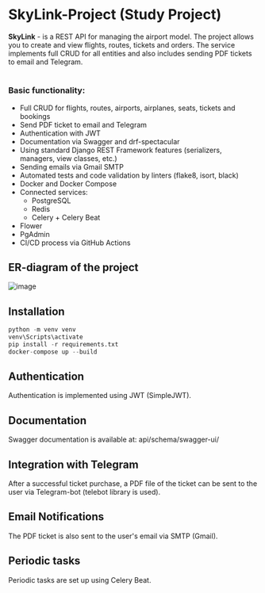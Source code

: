 # SkyLink-Project (Study Project)

**SkyLink** - is a REST API for managing the airport model. The project allows you to create and view flights, routes, tickets and orders. The service implements full CRUD for all entities and also includes sending PDF tickets to email and Telegram.
#
### Basic functionality:
+ Full CRUD for flights, routes, airports, airplanes, seats, tickets and bookings
+ Send PDF ticket to email and Telegram
+ Authentication with JWT
+ Documentation via Swagger and drf-spectacular
+ Using standard Django REST Framework features (serializers, managers, view classes, etc.)
+ Sending emails via Gmail SMTP
+ Automated tests and code validation by linters (flake8, isort, black)
+ Docker and Docker Compose
+ Connected services:
  + PostgreSQL
  + Redis
  + Celery + Celery Beat
+ Flower
+ PgAdmin
+ CI/CD process via GitHub Actions

## ER-diagram of the project
![image](https://github.com/user-attachments/assets/ebef636a-fc3a-4144-9ca8-ef14177b5521)

## Installation
``` python
python -m venv venv
venv\Scripts\activate 
pip install -r requirements.txt
docker-compose up --build
```
## Authentication
Authentication is implemented using JWT (SimpleJWT).

## Documentation
Swagger documentation is available at: api/schema/swagger-ui/

## Integration with Telegram
After a successful ticket purchase, a PDF file of the ticket can be sent to the user via Telegram-bot (telebot library is used).

## Email Notifications
The PDF ticket is also sent to the user's email via SMTP (Gmail).

## Periodic tasks
Periodic tasks are set up using Celery Beat.
